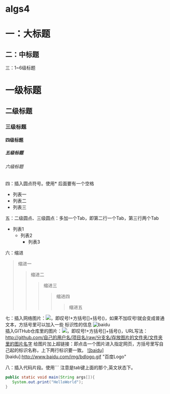 # algs4
一：大标题
===========
二：中标题
------------
三：1~6级标题
# 一级标题
## 二级标题
### 三级标题
#### 四级标题
##### 五级标题
###### 六级标题
四：插入圆点符号。使用* 后面要有一个空格
* 列表一
* 列表二
* 列表三

五：二级圆点、三级圆点：多加一个Tab，即第二行一个Tab，第三行两个Tab
* 列表1
  * 列表2
    * 列表3
      
六：缩进
> 缩进一
>> 缩进二
>>> 缩进三
>>>> 缩进四
>>>>> 缩进五

七：插入网络图片：![](网络图片链接地址)，即叹号!+方括号[]+括号()，如果不加叹号!就会变成普通文本，方括号里可以加入一些 标识性的信息
![baidu](http://www.baidu.com/img/bdlogo.gif "百度logo")  
插入GITHub仓库里的图片：![](图片链接地址)，即叹号!+方括号[]+括号()，URL写法：http://github.com/自己的用户名/项目名/raw/分支名/存放图片的文件夹/文件夹里的图片名字
给图片加上超链接：即点击一个图片进入指定网页，方括号里写自己起的标识名称，上下两行标识要一致。
[![baidu]](http://baidu.com)  
[baidu]:http://www.baidu.com/img/bdlogo.gif "百度Logo" 

八：插入代码片段。使用```  注意是tab键上面的那个,英文状态下。
 ```Java
 public static void main(String args[]){
    System.out.print("HelloWorld");
 }
 ```
